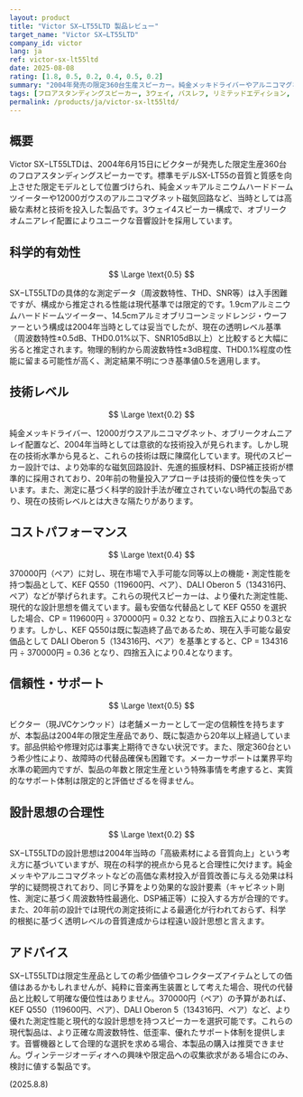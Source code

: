 ```yaml
---
layout: product
title: "Victor SX−LT55LTD 製品レビュー"
target_name: "Victor SX−LT55LTD"
company_id: victor
lang: ja
ref: victor-sx-lt55ltd
date: 2025-08-08
rating: [1.8, 0.5, 0.2, 0.4, 0.5, 0.2]
summary: "2004年発売の限定360台生産スピーカー。純金メッキドライバーやアルニコマグネットなど高級素材を投入するも、370000円（ペア）という価格に対し現代の同等機能製品が約3分の1の価格で入手可能であり、コストパフォーマンスは低い。"
tags: [フロアスタンディングスピーカー, 3ウェイ, バスレフ, リミテッドエディション, アルニコマグネット]
permalink: /products/ja/victor-sx-lt55ltd/
---
```


## 概要

Victor SX−LT55LTDは、2004年6月15日にビクターが発売した限定生産360台のフロアスタンディングスピーカーです。標準モデルSX-LT55の音質と質感を向上させた限定モデルとして位置づけられ、純金メッキアルミニウムハードドームツイーターや12000ガウスのアルニコマグネット磁気回路など、当時としては高級な素材と技術を投入した製品です。3ウェイ4スピーカー構成で、オブリークオムニアレイ配置によりユニークな音響設計を採用しています。

## 科学的有効性

$$ \Large \text{0.5} $$

SX−LT55LTDの具体的な測定データ（周波数特性、THD、SNR等）は入手困難ですが、構成から推定される性能は現代基準では限定的です。1.9cmアルミニウムハードドームツイーター、14.5cmアルミオブリコーンミッドレンジ・ウーファーという構成は2004年当時としては妥当でしたが、現在の透明レベル基準（周波数特性±0.5dB、THD0.01%以下、SNR105dB以上）と比較すると大幅に劣ると推定されます。物理的制約から周波数特性±3dB程度、THD0.1%程度の性能に留まる可能性が高く、測定結果不明につき基準値0.5を適用します。

## 技術レベル

$$ \Large \text{0.2} $$

純金メッキドライバー、12000ガウスアルニコマグネット、オブリークオムニアレイ配置など、2004年当時としては意欲的な技術投入が見られます。しかし現在の技術水準から見ると、これらの技術は既に陳腐化しています。現代のスピーカー設計では、より効率的な磁気回路設計、先進的振膜材料、DSP補正技術が標準的に採用されており、20年前の物量投入アプローチは技術的優位性を失っています。また、測定に基づく科学的設計手法が確立されていない時代の製品であり、現在の技術レベルとは大きな隔たりがあります。

## コストパフォーマンス

$$ \Large \text{0.4} $$

370000円（ペア）に対し、現在市場で入手可能な同等以上の機能・測定性能を持つ製品として、KEF Q550（119600円、ペア）、DALI Oberon 5（134316円、ペア）などが挙げられます。これらの現代スピーカーは、より優れた測定性能、現代的な設計思想を備えています。最も安価な代替品として KEF Q550 を選択した場合、CP = 119600円 ÷ 370000円 = 0.32 となり、四捨五入により0.3となります。しかし、KEF Q550は既に製造終了品であるため、現在入手可能な最安価品として DALI Oberon 5（134316円、ペア）を基準とすると、CP = 134316円 ÷ 370000円 = 0.36 となり、四捨五入により0.4となります。

## 信頼性・サポート

$$ \Large \text{0.5} $$

ビクター（現JVCケンウッド）は老舗メーカーとして一定の信頼性を持ちますが、本製品は2004年の限定生産品であり、既に製造から20年以上経過しています。部品供給や修理対応は事実上期待できない状況です。また、限定360台という希少性により、故障時の代替品確保も困難です。メーカーサポートは業界平均水準の範囲内ですが、製品の年数と限定生産という特殊事情を考慮すると、実質的なサポート体制は限定的と評価せざるを得ません。

## 設計思想の合理性

$$ \Large \text{0.2} $$

SX−LT55LTDの設計思想は2004年当時の「高級素材による音質向上」という考え方に基づいていますが、現在の科学的視点から見ると合理性に欠けます。純金メッキやアルニコマグネットなどの高価な素材投入が音質改善に与える効果は科学的に疑問視されており、同じ予算をより効果的な設計要素（キャビネット剛性、測定に基づく周波数特性最適化、DSP補正等）に投入する方が合理的です。また、20年前の設計では現代の測定技術による最適化が行われておらず、科学的根拠に基づく透明レベルの音質達成からは程遠い設計思想と言えます。

## アドバイス

SX−LT55LTDは限定生産品としての希少価値やコレクターズアイテムとしての価値はあるかもしれませんが、純粋に音楽再生装置として考えた場合、現代の代替品と比較して明確な優位性はありません。370000円（ペア）の予算があれば、KEF Q550（119600円、ペア）、DALI Oberon 5（134316円、ペア）など、より優れた測定性能と現代的な設計思想を持つスピーカーを選択可能です。これらの現代製品は、より正確な周波数特性、低歪率、優れたサポート体制を提供します。音響機器として合理的な選択を求める場合、本製品の購入は推奨できません。ヴィンテージオーディオへの興味や限定品への収集欲求がある場合にのみ、検討に値する製品です。

(2025.8.8)

